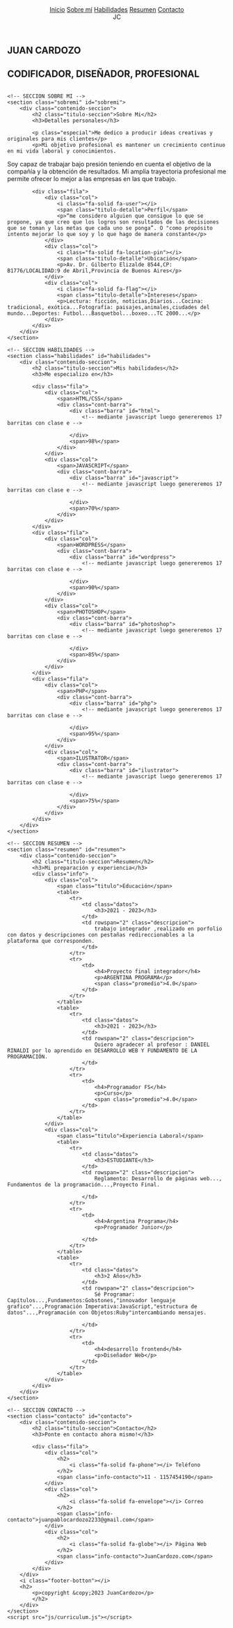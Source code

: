 <!DOCTYPE html>
<html lang="es">
<head>
    <meta charset="UTF-8">
    <meta http-equiv="X-UA-Compatible" content="IE=edge">
    <meta name="viewport" content="width=device-width, initial-scale=1.0">
    <link rel="stylesheet" href="https://cdnjs.cloudflare.com/ajax/libs/font-awesome/6.2.1/css/all.min.css" integrity="sha512-MV7K8+y+gLIBoVD59lQIYicR65iaqukzvf/nwasF0nqhPay5w/9lJmVM2hMDcnK1OnMGCdVK+iQrJ7lzPJQd1w==" crossorigin="anonymous" referrerpolicy="no-referrer" />
    <meta name="viewport" content="width=device-width, initial-scale=1.0">
    <link rel="stylesheet" href="css/curriculum.css">
    <title>CV JUAN CARDOZO</title>
</head>
<body>
    <!-- SECCION INICIO -->
    <section class="inicio" id="inicio">
        <div class="contenido-seccion">
            <header>
                <div class="nav-bar" onclick="mostrarOcultarMenu()">
                    <i class="fa-solid fa-bars"></i>
                </div>
                <nav id="nav" class="nav">
                    <a href="#inicio">Inicio</a>
                    <a href="#sobremi">Sobre mí</a>
                    <a href="#habilidades">Habilidades</a>
                    <a href="#resumen">Resumen</a>
                    <a href="#contacto">Contacto</a>
                </nav>
                <div class="logo">
                    J<span class="color">C</span>
                </div>
            </header>
            <div class="info">
                <h1>JUAN CARDOZO</h1>
                <h2>CODIFICADOR, DISEÑADOR, PROFESIONAL</h2>
                <div class="redes">
                    <a href="https://twitter.com/juampiola3"><i class="fa-brands fa-twitter"></i></a>
                    <a href="https://www.facebook.com/juampiola3"><i class="fa-brands fa-facebook-f"></i></a>
                    <a href="https://www.instagram.com/remaleducados/"><i class="fa-brands fa-square-instagram"></i></a>
                    <a href="https://www.youtube.com/@remaleducados"><i class="fa-brands fa-youtube"></i></a>
                    <a href="https://ar.pinterest.com/juampiola/"><i class="fa-brands fa-pinterest-p"></i></a>
                </div>
            </div>
            <div class="foto">
                <img src="https://scontent.faep19-1.fna.fbcdn.net/v/t39.30808-6/295032455_10229363299134133_2270029801117784850_n.jpg?_nc_cat=110&ccb=1-7&_nc_sid=09cbfe&_nc_eui2=AeHT41tR7K8e2yMB4S_P_UGalNK4RuLaMhaU0rhG4toyFlWisgxIOI2vKtgqkgnS_i4&_nc_ohc=55s9THSEN4EAX-PX3kG&_nc_ht=scontent.faep19-1.fna&oh=00_AfDPDaYyBLk8IkvNdNv2knCMAkjTEF3AphRMcB8aZ9dDfw&oe=63F117B6" alt="">
            </div>
        </div>
    </section>

    <!-- SECCION SOBRE MI -->
    <section class="sobremi" id="sobremi">
        <div class="contenido-seccion">
            <h2 class="titulo-seccion">Sobre Mi</h2>
            <h3>Detalles personales</h3>

            <p class="especial">Me dedico a producir ideas creativas y originales para mis clientes</p>
            <p>Mi objetivo profesional es mantener un crecimiento continuo en mi vida laboral y conocimientos.
Soy capaz de trabajar bajo presión teniendo en cuenta el objetivo de la compañía y la obtención de resultados.
Mi amplia trayectoria profesional me permite ofrecer lo mejor a las empresas en las que trabajo.</p>

            <div class="fila">
                <div class="col">
                    <i class="fa-solid fa-user"></i>
                    <span class="titulo-detalle">Perfil</span>
                    <p>“me considero alguien que consigue lo que se propone, ya que creo que los logros son resultados de las decisiones que se toman y las metas que cada uno se ponga”. O "como propósito intento mejorar lo que soy y lo que hago de manera constante</p>
                </div>
                <div class="col">
                    <i class="fa-solid fa-location-pin"></i>
                    <span class="titulo-detalle">Ubicación</span>
                    <p>Av. Dr. Gilberto Elizalde 8544,CP: B1776/LOCALIDAD:9 de Abril,Provincia de Buenos Aires</p>
                </div>
                <div class="col">
                    <i class="fa-solid fa-flag"></i>
                    <span class="titulo-detalle">Intereses</span>
                    <p>Lectura: ficción, noticias,Diarios...Cocina: tradicional, exótica...Fotografía: paisajes,animales,ciudades del mundo...Deportes: Futbol...Basquetbol...boxeo...TC 2000...</p>
                </div>
            </div>
        </div>
    </section>

    <!-- SECCION HABILIDADES -->
    <section class="habilidades" id="habilidades">
        <div class="contenido-seccion">
            <h2 class="titulo-seccion">Mis habilidades</h2>
            <h3>Me especializo en</h3>

            <div class="fila">
                <div class="col">
                    <span>HTML/CSS</span>
                    <div class="cont-barra">
                        <div class="barra" id="html">
                            <!-- mediante javascript luego genereremos 17 barritas con clase e -->

                        </div>
                        <span>98%</span>
                    </div>
                </div>
                <div class="col">
                    <span>JAVASCRIPT</span>
                    <div class="cont-barra">
                        <div class="barra" id="javascript">
                            <!-- mediante javascript luego genereremos 17 barritas con clase e -->

                        </div>
                        <span>70%</span>
                    </div>
                </div>
            </div>
            <div class="fila">
                <div class="col">
                    <span>WORDPRESS</span>
                    <div class="cont-barra">
                        <div class="barra" id="wordpress">
                            <!-- mediante javascript luego genereremos 17 barritas con clase e -->

                        </div>
                        <span>90%</span>
                    </div>
                </div>
                <div class="col">
                    <span>PHOTOSHOP</span>
                    <div class="cont-barra">
                        <div class="barra" id="photoshop">
                            <!-- mediante javascript luego genereremos 17 barritas con clase e -->

                        </div>
                        <span>85%</span>
                    </div>
                </div>
            </div>
            <div class="fila">
                <div class="col">
                    <span>PHP</span>
                    <div class="cont-barra">
                        <div class="barra" id="php">
                            <!-- mediante javascript luego genereremos 17 barritas con clase e -->

                        </div>
                        <span>95%</span>
                    </div>
                </div>
                <div class="col">
                    <span>ILUSTRATOR</span>
                    <div class="cont-barra">
                        <div class="barra" id="ilustrator">
                            <!-- mediante javascript luego genereremos 17 barritas con clase e -->

                        </div>
                        <span>75%</span>
                    </div>
                </div>
            </div>
        </div>
    </section>

    <!-- SECCION RESUMEN -->
    <section class="resumen" id="resumen">
        <div class="contenido-seccion">
            <h2 class="titulo-seccion">Resumen</h2>
            <h3>Mi preparación y experiencia</h3>
            <div class="info">
                <div class="col">
                    <span class="titulo">Educación</span>
                    <table>
                        <tr>
                            <td class="datos">
                                <h3>2021 - 2023</h3>
                            </td>
                            <td rowspan="2" class="descripcion">
                                trabajo integrador ,realizado en porfolio con datos y descripciones con pestañas redireccionables a la plataforma que corresponden.
                            </td>
                        </tr>
                        <tr>
                            <td>
                                <h4>Proyecto final integrador</h4>
                                <p>ARGENTINA PROGRAMA</p>
                                <span class="promedio">4.0</span>
                            </td>
                        </tr>
                    </table>
                    <table>
                        <tr>
                            <td class="datos">
                                <h3>2021 - 2023</h3>
                            </td>
                            <td rowspan="2" class="descripcion">
                                Quiero agradecer al profesor : DANIEL RINALDI por lo aprendido en DESARROLLO WEB Y FUNDAMENTO DE LA PROGRAMACIÓN.
                            </td>
                        </tr>
                        <tr>
                            <td>
                                <h4>Programador FS</h4>
                                <p>Curso</p>
                                <span class="promedio">4.0</span>
                            </td>
                        </tr>
                    </table>
                </div>
                <div class="col">
                    <span class="titulo">Experiencia Laboral</span>
                    <table>
                        <tr>
                            <td class="datos">
                                <h3>ESTUDIANTE</h3>
                            </td>
                            <td rowspan="2" class="descripcion">
                                Reglamento: Desarrollo de páginas web..., Fundamentos de la programación...,Proyecto Final.

                            </td>
                        </tr>
                        <tr>
                            <td>
                                <h4>Argentina Programa</h4>
                                <p>Programador Junior</p>

                            </td>
                        </tr>
                    </table>
                    <table>
                        <tr>
                            <td class="datos">
                                <h3>2 Años</h3>
                            </td>
                            <td rowspan="2" class="descripcion">
                                Sé Programar: Capítulos...,Fundamentos:Gobstones,"innovador lenguaje grafico"...,Programación Imperativa:JavaScript,"estructura de datos"...,Programación con Objetos:Ruby"intercambiando mensajes.

                            </td>
                        </tr>
                        <tr>
                            <td>
                                <h4>desarrollo frontend</h4>
                                <p>Diseñador Web</p>
                            </td>
                        </tr>
                    </table>
                </div>
            </div>
        </div>
    </section>

    <!-- SECCION CONTACTO -->
    <section class="contacto" id="contacto">
        <div class="contenido-seccion">
            <h2 class="titulo-seccion">Contacto</h2>
            <h3>Ponte en contacto ahora mismo!</h3>

            <div class="fila">
                <div class="col">
                    <h2>
                        <i class="fa-solid fa-phone"></i> Teléfono
                    </h2>
                    <span class="info-contacto">11 - 1157454190</span>
                </div>
                <div class="col">
                    <h2>
                        <i class="fa-solid fa-envelope"></i> Correo
                    </h2>
                    <span class="info-contacto">juanpablocardozo2233@gmail.com</span>
                </div>
                <div class="col">
                    <h2>
                        <i class="fa-solid fa-globe"></i> Página Web
                    </h2>
                    <span class="info-contacto">JuanCardozo.com</span>
                </div>
            </div>
        </div>
        <i class="footer-botton"></i>
        <h2>
            <p>copyright &copy;2023 JuanCardozo</p>
            </h2>
        </div>
    </section>
    <script src="js/curriculum.js"></script>
</body>
</html>

